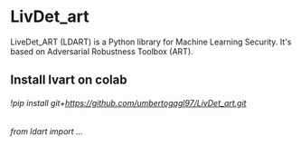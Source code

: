 # LivDet_art
LiveDet_ART (LDART) is a Python library for Machine Learning Security. It's based on Adversarial Robustness Toolbox (ART).

## Install lvart on colab
###### !pip install git+https://github.com/umbertogagl97/LivDet_art.git
###### from ldart import ...
